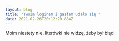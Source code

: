 ```yaml
---
layout: blog
title: "Twoim loginem i gasłem udało się "
date: 2021-02-26T20:12:20.884Z
---
```

Moim niestety nie, literówki nie widzę, żeby był błąd